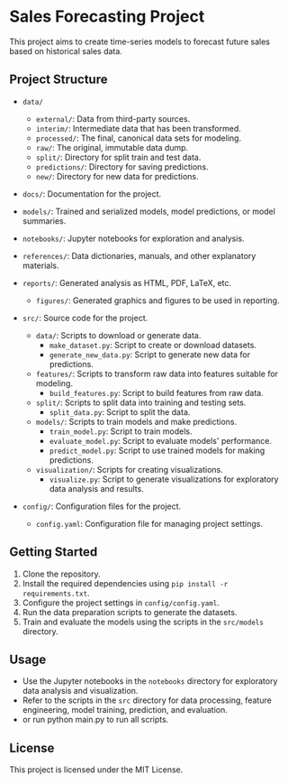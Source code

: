 # Sales Forecasting Project

This project aims to create time-series models to forecast future sales based on historical sales data.

## Project Structure

- `data/`
  - `external/`: Data from third-party sources.
  - `interim/`: Intermediate data that has been transformed.
  - `processed/`: The final, canonical data sets for modeling.
  - `raw/`: The original, immutable data dump.
  - `split/`: Directory for split train and test data.
  - `predictions/`: Directory for saving predictions.
  - `new/`: Directory for new data for predictions.

- `docs/`: Documentation for the project.
- `models/`: Trained and serialized models, model predictions, or model summaries.
- `notebooks/`: Jupyter notebooks for exploration and analysis.
- `references/`: Data dictionaries, manuals, and other explanatory materials.
- `reports/`: Generated analysis as HTML, PDF, LaTeX, etc.
  - `figures/`: Generated graphics and figures to be used in reporting.
- `src/`: Source code for the project.
  - `data/`: Scripts to download or generate data.
    - `make_dataset.py`: Script to create or download datasets.
    - `generate_new_data.py`: Script to generate new data for predictions.
  - `features/`: Scripts to transform raw data into features suitable for modeling.
    - `build_features.py`: Script to build features from raw data.
  - `split/`: Scripts to split data into training and testing sets.
    - `split_data.py`: Script to split the data.
  - `models/`: Scripts to train models and make predictions.
    - `train_model.py`: Script to train models.
    - `evaluate_model.py`: Script to evaluate models' performance.
    - `predict_model.py`: Script to use trained models for making predictions.
  - `visualization/`: Scripts for creating visualizations.
    - `visualize.py`: Script to generate visualizations for exploratory data analysis and results.
- `config/`: Configuration files for the project.
  - `config.yaml`: Configuration file for managing project settings.


## Getting Started

1. Clone the repository.
2. Install the required dependencies using `pip install -r requirements.txt`.
3. Configure the project settings in `config/config.yaml`.
4. Run the data preparation scripts to generate the datasets.
5. Train and evaluate the models using the scripts in the `src/models` directory.

## Usage

- Use the Jupyter notebooks in the `notebooks` directory for exploratory data analysis and visualization.
- Refer to the scripts in the `src` directory for data processing, feature engineering, model training, prediction, and evaluation.
- or run python main.py to run all scripts.

## License

This project is licensed under the MIT License.
